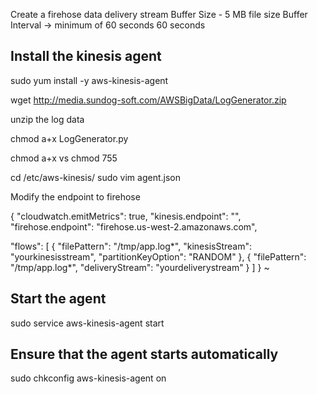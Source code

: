 Create a firehose data delivery stream
Buffer Size
    - 5 MB file size
Buffer Interval -> minimum of 60 seconds
    60 seconds
    
    
## Install the kinesis agent ##
sudo yum install -y aws-kinesis-agent

wget http://media.sundog-soft.com/AWSBigData/LogGenerator.zip

unzip the log data

chmod a+x LogGenerator.py

chmod a+x vs chmod 755

cd /etc/aws-kinesis/
sudo vim agent.json




Modify the endpoint to firehose




{
  "cloudwatch.emitMetrics": true,
  "kinesis.endpoint": "",
  "firehose.endpoint": "firehose.us-west-2.amazonaws.com",

  

  "flows": [
    {
      "filePattern": "/tmp/app.log*",
      "kinesisStream": "yourkinesisstream",
      "partitionKeyOption": "RANDOM"
    },
    {
      "filePattern": "/tmp/app.log*",
      "deliveryStream": "yourdeliverystream"
    }
  ]
}
~   

## Start the agent ##
sudo service aws-kinesis-agent start

## Ensure that the agent starts automatically ##
sudo chkconfig aws-kinesis-agent on




